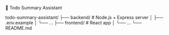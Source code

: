 📝 Todo Summary Assistant

todo-summary-assistant/
├── backend/        # Node.js + Express server
│   ├── .env.example
│   └── ...
├── frontend/       # React app
│   └── ...
└── README.md
